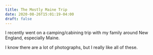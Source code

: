 ```yaml
---
title: The Mostly Maine Trip
date: 2020-08-26T15:01:19-04:00
draft: false
---
```


I recently went on a camping/cabining trip with my family around New England, especially Maine.

I know there are a lot of photographs, but I really like all of these.
